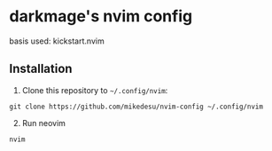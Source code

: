 # darkmage's nvim config

basis used: kickstart.nvim

## Installation

1. Clone this repository to `~/.config/nvim`:

```
git clone https://github.com/mikedesu/nvim-config ~/.config/nvim
```

2. Run neovim

```
nvim
```

